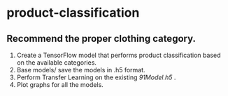 # product-classification

## Recommend the proper clothing category.

1. Create a TensorFlow model that performs product classification based on the available categories.
2. Base models/ save the models in .h5 format.
3. Perform Transfer Learning on the existing _91Model.h5_ .
4. Plot graphs for all the models.

